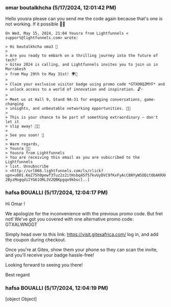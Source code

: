 ### omar boutalkhcha (5/17/2024, 12:01:42 PM)

Hello yousra please can you send me the code again because that's one is
not working.
If it possible 🙏🏼

```
On Wed, May 15, 2024, 21:04 Yousra from Lightfunnels < support@lightfunnels.com> wrote:

> Hi boutalkhcha oma3 🎉
>
> Are you ready to embark on a thrilling journey into the future of tech?
> Gitex 2024 is calling, and Lightfunnels invites you to join us in Marrakesh
> from May 29th to May 31st! 🌍💫
>
> Claim your exclusive visitor badge using promo code *GTXO0QZMYF* and
> unlock access to a world of innovation and inspiration. 🔓✨
>
> Meet us at Hall 9, Stand 9A-31 for engaging conversations, game-changing
> insights, and unbeatable networking opportunities. 🤝💡
>
> This is your chance to be part of something extraordinary – don't let it
> slip away! 🚀✨
>
> See you soon! 🌟
>
> Warm regards,
> Yousra 💼👋
> Yousra from Lightfunnels
> You are receiving this email as you are subscribed to the Lightfunnels
> list. Unsubscribe
> <http://url866.lightfunnels.com/ls/click?upn=u001.KeZ75h0pewf3Tuz2z2itHsbq45f57kvUyDVC9fKxFyAcC8NYyWSODit0bAKRXHJ9aWfTVCi4CSx-2ByzMogqdiIYG61ORL3V2QBKpgqo9kbsc[..]
```

### hafsa BOUALLI (5/17/2024, 12:04:17 PM)

Hi Omar !

We apologize for the inconvenience with the previous promo code. But fret not! We've got you covered with one alternative promo code: GTXALWNGGT

Simply head over to this link: https://visit.gitexafrica.com/ log in, and add the coupon during checkout.

Once you're at Gitex, show them your phone so they can scan the invite, and you'll receive your badge hassle-free!

Looking forward to seeing you there!

Best regard

### hafsa BOUALLI (5/17/2024, 12:04:19 PM)

[object Object]

